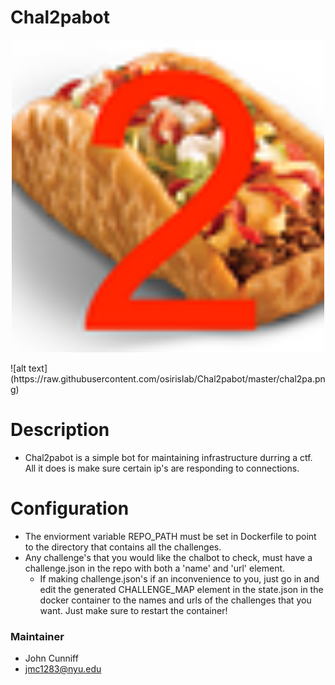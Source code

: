 # Chal2pabot
<p align="center">
   <img src="https://raw.githubusercontent.com/osirislab/Chal2pabot/master/chal2pa.png" width=500 title="hover text">
<p>
![alt text](https://raw.githubusercontent.com/osirislab/Chal2pabot/master/chal2pa.png)


# Description
- Chal2pabot is a simple bot for maintaining infrastructure durring a ctf. All it does is make sure certain ip's are responding to connections. 

# Configuration
- The enviorment variable REPO_PATH must be set in Dockerfile to point to the directory that contains all the challenges.
- Any challenge's that you would like the chalbot to check, must have a challenge.json in the repo with both a 'name' and 'url' element.
  - If making challenge.json's if an inconvenience to you, just go in and edit the generated CHALLENGE_MAP element in the state.json in the docker container to the names and urls of the challenges that you want. Just make sure to restart the container!

### Maintainer
- John Cunniff
- jmc1283@nyu.edu
